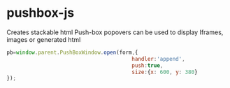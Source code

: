 pushbox-js
==========

Creates stackable html Push-box popovers can be used to display Iframes, images or generated html

```js
pb=window.parent.PushBoxWindow.open(form,{
                                        handler:'append',
                                        push:true,
                                        size:{x: 600, y: 380}
});
                          
```
